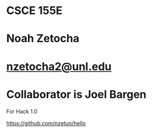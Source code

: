 # CSCE 155E
# Noah Zetocha
# nzetocha2@unl.edu
# Collaborator is Joel Bargen

For Hack 1.0

https://github.com/nzetun/hello
